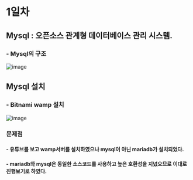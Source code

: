 # 1일차
## Mysql : 오픈소스 관계형 데이터베이스 관리 시스템.
### - Mysql의 구조
![image](https://user-images.githubusercontent.com/89372116/137944517-cbec4d52-5a35-4e8d-9af7-ac9965aabcbe.png)
## Mysql 설치
### - Bitnami wamp 설치
![image](https://user-images.githubusercontent.com/89372116/137637230-c165f0a7-1db7-442f-88cd-45365a5f45eb.png)
### 문제점
#### - 유튜브를 보고 wamp서버를 설치하였으나 mysql이 아닌 mariadb가 설치되었다.
#### - mariadb와 mysql은 동일한 소스코드를 사용하고 높은 호환성을 지녔으므로 이대로 진행보기로 하였다.
